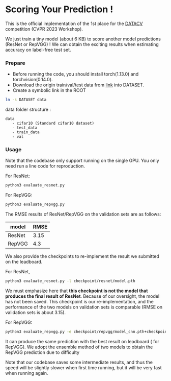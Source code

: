# Scoring Your Prediction !

This is the official implementation of the 1st place for the [DATACV](https://sites.google.com/view/vdu-cvpr23/competition?authuser=0) competition (CVPR 2023 Workshop).

We just train a tiny model (about 6 KB) to score another model predictions (ResNet or RepVGG) ! We can obtain the exciting results when estimating accuracy on label-free test set.

### Prepare

- Before running the code, you should install torch(1.13.0) and torchvision(0.14.0).
- Download the origin train/val/test data from [link](https://github.com/xingjianleng/autoeval_baselines) into DATASET.
- Create a symbolic link in the ROOT

```bash
ln -s DATASET data
```
data folder structure :
```
data
   - cifar10 (Standard cifar10 dataset)
   - test_data
   - train_data
   - val
```

### Usage

Note that the codebase only support running on the single GPU. You only need run a line code for reproduction.

For ResNet: 
```bash
python3 evaluate_resnet.py
```

For RepVGG: 
```bash
python3 evaluate_repvgg.py
```

The RMSE results of ResNet/RepVGG on the validation sets are as follows:

model  | RMSE
------------- | -------------
ResNet  | 3.15
RepVGG  | 4.3

We also provide the checkpoints to re-implement the result we submitted on the leadboard.

For ResNet, 
```bash
python3 evaluate_resnet.py -l checkpoint/resnet/model.pth
```
We must emphasize here that **this checkpoint is not the model that produces the final result of ResNet**. Because of our oversight,  the model has not been saved. This checkpoint is our re-implementation, and the performance of the two models on validation sets is comparable (RMSE on validation sets is about 3.15).

For RepVGG:
```bash
python3 evaluate_repvgg.py -e checkpoint/repvgg/model_cnn.pth+checkpoint/repvgg/model_vit.pth
```
It can produce the same prediction with the best result on leadboard ( for RepVGG). We adopt the ensemble method of two models to obtain the RepVGG prediction due to difficulty

Note that our codebase saves some intermediate results, and thus the speed will be slightly slower when first time running, but it will be very fast when running again.